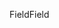 <span data-ttu-id="068df-101">Field</span><span class="sxs-lookup"><span data-stu-id="068df-101">Field</span></span>
